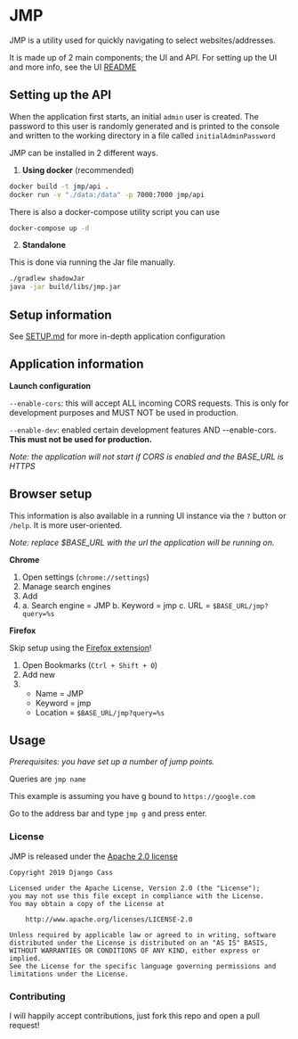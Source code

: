 # JMP

JMP is a utility used for quickly navigating to select websites/addresses.

It is made up of 2 main components; the UI and API. 
For setting up the UI and more info, see the UI [README](https://github.com/djcass44/jmp-react/blob/develop/README.md)

## Setting up the API

When the application first starts, an initial `admin` user is created. 
The password to this user is randomly generated and is printed to the console and written to the working directory in a file called `initialAdminPassword`


JMP can be installed in 2 different ways.

1. **Using docker** (recommended)

```bash
docker build -t jmp/api .
docker run -v "./data:/data" -p 7000:7000 jmp/api 
```

There is also a docker-compose utility script you can use

```bash
docker-compose up -d
```

2. **Standalone**

This is done via running the Jar file manually.

```bash
./gradlew shadowJar
java -jar build/libs/jmp.jar
```

## Setup information

See [SETUP.md](SETUP.md) for more in-depth application configuration

## Application information

**Launch configuration**

`--enable-cors`: this will accept ALL incoming CORS requests. This is only for development purposes and MUST NOT be used in production.

`--enable-dev`: enabled certain development features AND --enable-cors. **This must not be used for production.**

*Note: the application will not start if CORS is enabled and the BASE_URL is HTTPS*

## Browser setup

This information is also available in a running UI instance via the `?` button or `/help`. It is more user-oriented.

*Note: replace $BASE_URL with the url the application will be running on.*

**Chrome**

1. Open settings (`chrome://settings`)
2. Manage search engines
3. Add
3.  a. Search engine = JMP
    b. Keyword = jmp
    c. URL = `$BASE_URL/jmp?query=%s`

**Firefox**

Skip setup using the [Firefox extension](https://addons.mozilla.org/en-US/firefox/addon/jmp-webext/)!

1. Open Bookmarks (`Ctrl + Shift + O`)
2. Add new
2.  - Name = JMP
    - Keyword = jmp
    - Location = `$BASE_URL/jmp?query=%s`

## Usage

*Prerequisites: you have set up a number of jump points.*

Queries are `jmp name`

This example is assuming you have g bound to `https://google.com`

Go to the address bar and type `jmp g` and press enter.

### License

JMP is released under the [Apache 2.0 license](LICENSE)
```
Copyright 2019 Django Cass

Licensed under the Apache License, Version 2.0 (the "License");
you may not use this file except in compliance with the License.
You may obtain a copy of the License at

    http://www.apache.org/licenses/LICENSE-2.0

Unless required by applicable law or agreed to in writing, software
distributed under the License is distributed on an "AS IS" BASIS,
WITHOUT WARRANTIES OR CONDITIONS OF ANY KIND, either express or implied.
See the License for the specific language governing permissions and
limitations under the License.
```

### Contributing

I will happily accept contributions, just fork this repo and open a pull request!